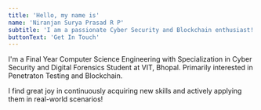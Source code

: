 ```yaml
---
title: 'Hello, my name is'
name: 'Niranjan Surya Prasad R P'
subtitle: 'I am a passionate Cyber Security and Blockchain enthusiast!'
buttonText: 'Get In Touch'
---
```


I'm a Final Year Computer Science Engineering with Specialization in Cyber Security and Digital Forensics Student at VIT, Bhopal. Primarily interested in Penetraton Testing and Blockchain.

I find great joy in continuously acquiring new skills and actively applying them in real-world scenarios!
